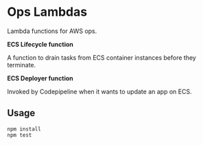 # Ops Lambdas

Lambda functions for AWS ops.

__ECS Lifecycle function__

A function to drain tasks from ECS container instances before they terminate.

__ECS Deployer function__

Invoked by Codepipeline when it wants to update an app on ECS.

## Usage

```
npm install
npm test
```
